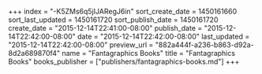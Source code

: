 +++
index = "-K5ZMs6q5jIJARegJ6in"
sort_create_date = 1450161660
sort_last_updated = 1450161720
sort_publish_date = 1450161720
create_date = "2015-12-14T22:41:00-08:00"
publish_date = "2015-12-14T22:42:00-08:00"
date = "2015-12-14T22:42:00-08:00"
last_updated = "2015-12-14T22:42:00-08:00"
preview_url = "882a444f-a236-b863-d92a-8d2a689870f4"
name = "Fantagraphics Books"
title = "Fantagraphics Books"
books_publisher = ["publishers/fantagraphics-books.md"]
+++
